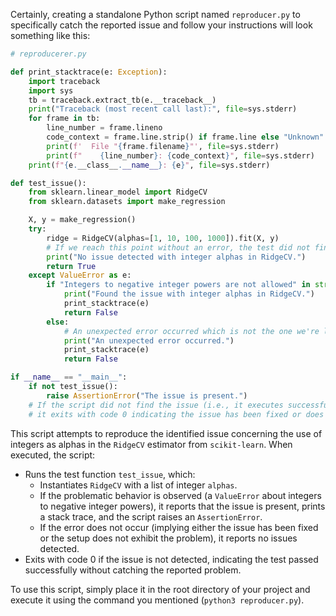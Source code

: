 Certainly, creating a standalone Python script named `reproducer.py` to specifically catch the reported issue and follow your instructions will look something like this:

```python
# reproducerer.py

def print_stacktrace(e: Exception):
    import traceback
    import sys
    tb = traceback.extract_tb(e.__traceback__)
    print("Traceback (most recent call last):", file=sys.stderr)
    for frame in tb:
        line_number = frame.lineno
        code_context = frame.line.strip() if frame.line else "Unknown"
        print(f'  File "{frame.filename}"', file=sys.stderr)
        print(f"    {line_number}: {code_context}", file=sys.stderr)
    print(f"{e.__class__.__name__}: {e}", file=sys.stderr)

def test_issue():
    from sklearn.linear_model import RidgeCV
    from sklearn.datasets import make_regression

    X, y = make_regression()
    try:
        ridge = RidgeCV(alphas=[1, 10, 100, 1000]).fit(X, y)
        # If we reach this point without an error, the test did not find the issue.
        print("No issue detected with integer alphas in RidgeCV.")
        return True
    except ValueError as e:
        if "Integers to negative integer powers are not allowed" in str(e):
            print("Found the issue with integer alphas in RidgeCV.")
            print_stacktrace(e)
            return False
        else:
            # An unexpected error occurred which is not the one we're looking for.
            print("An unexpected error occurred.")
            print_stacktrace(e)
            return False

if __name__ == "__main__":
    if not test_issue():
        raise AssertionError("The issue is present.")
    # If the script did not find the issue (i.e., it executes successfully without errors),
    # it exits with code 0 indicating the issue has been fixed or does not exist.
```

This script attempts to reproduce the identified issue concerning the use of integers as alphas in the `RidgeCV` estimator from `scikit-learn`. When executed, the script:

- Runs the test function `test_issue`, which:
  - Instantiates `RidgeCV` with a list of integer `alphas`.
  - If the problematic behavior is observed (a `ValueError` about integers to negative integer powers), it reports that the issue is present, prints a stack trace, and the script raises an `AssertionError`.
  - If the error does not occur (implying either the issue has been fixed or the setup does not exhibit the problem), it reports no issues detected.
- Exits with code 0 if the issue is not detected, indicating the test passed successfully without catching the reported problem.

To use this script, simply place it in the root directory of your project and execute it using the command you mentioned (`python3 reproducer.py`).